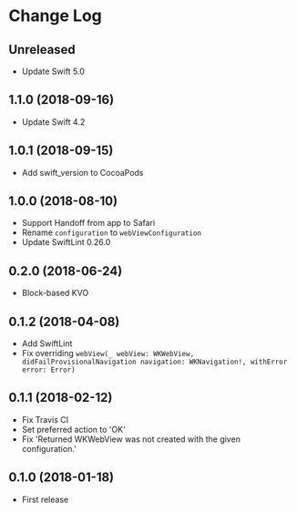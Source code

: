 # Change Log

## Unreleased

* Update Swift 5.0

## 1.1.0 (2018-09-16)

* Update Swift 4.2

## 1.0.1 (2018-09-15)

* Add swift_version to CocoaPods

## 1.0.0 (2018-08-10)

* Support Handoff from app to Safari
* Rename `configuration` to `webViewConfiguration`
* Update SwiftLint 0.26.0

## 0.2.0 (2018-06-24)

* Block-based KVO

## 0.1.2 (2018-04-08)

* Add SwiftLint
* Fix overriding `webView(_ webView: WKWebView, didFailProvisionalNavigation navigation: WKNavigation!, withError error: Error)`

## 0.1.1 (2018-02-12)

* Fix Travis CI
* Set preferred action to 'OK'
* Fix 'Returned WKWebView was not created with the given configuration.'

## 0.1.0 (2018-01-18)

* First release
